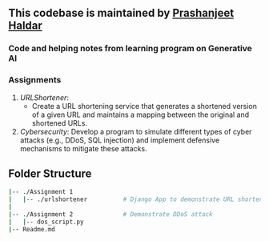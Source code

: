 ## This codebase is maintained by [Prashanjeet Haldar](https://github.com/prashanjeeth-ev)
### Code and helping notes from learning program on Generative AI 

### Assignments 
 1. $URL Shortener:$
    - Create a URL shortening service that generates a shortened version of a given URL and maintains a mapping between the original and shortened URLs.
 2. $Cybersecurity:$
Develop a program to simulate different types of cyber attacks (e.g., DDoS, SQL injection) and implement defensive mechanisms to mitigate these attacks.


## Folder Structure
```bash
|-- ./Assignment 1
|   |-- ./urlshortener          # Django App to demonstrate URL shortener tool 
|
|-- ./Assignment 2              # Demonstrate DDoS attack
|   |-- dos_script.py
|-- Readme.md 
```
